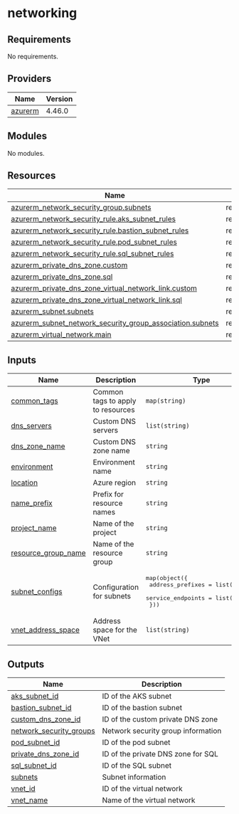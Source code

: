 # networking

<!-- BEGINNING OF PRE-COMMIT-TERRAFORM DOCS HOOK -->
## Requirements

No requirements.

## Providers

| Name | Version |
|------|---------|
| <a name="provider_azurerm"></a> [azurerm](#provider\_azurerm) | 4.46.0 |

## Modules

No modules.

## Resources

| Name | Type |
|------|------|
| [azurerm_network_security_group.subnets](https://registry.terraform.io/providers/hashicorp/azurerm/latest/docs/resources/network_security_group) | resource |
| [azurerm_network_security_rule.aks_subnet_rules](https://registry.terraform.io/providers/hashicorp/azurerm/latest/docs/resources/network_security_rule) | resource |
| [azurerm_network_security_rule.bastion_subnet_rules](https://registry.terraform.io/providers/hashicorp/azurerm/latest/docs/resources/network_security_rule) | resource |
| [azurerm_network_security_rule.pod_subnet_rules](https://registry.terraform.io/providers/hashicorp/azurerm/latest/docs/resources/network_security_rule) | resource |
| [azurerm_network_security_rule.sql_subnet_rules](https://registry.terraform.io/providers/hashicorp/azurerm/latest/docs/resources/network_security_rule) | resource |
| [azurerm_private_dns_zone.custom](https://registry.terraform.io/providers/hashicorp/azurerm/latest/docs/resources/private_dns_zone) | resource |
| [azurerm_private_dns_zone.sql](https://registry.terraform.io/providers/hashicorp/azurerm/latest/docs/resources/private_dns_zone) | resource |
| [azurerm_private_dns_zone_virtual_network_link.custom](https://registry.terraform.io/providers/hashicorp/azurerm/latest/docs/resources/private_dns_zone_virtual_network_link) | resource |
| [azurerm_private_dns_zone_virtual_network_link.sql](https://registry.terraform.io/providers/hashicorp/azurerm/latest/docs/resources/private_dns_zone_virtual_network_link) | resource |
| [azurerm_subnet.subnets](https://registry.terraform.io/providers/hashicorp/azurerm/latest/docs/resources/subnet) | resource |
| [azurerm_subnet_network_security_group_association.subnets](https://registry.terraform.io/providers/hashicorp/azurerm/latest/docs/resources/subnet_network_security_group_association) | resource |
| [azurerm_virtual_network.main](https://registry.terraform.io/providers/hashicorp/azurerm/latest/docs/resources/virtual_network) | resource |

## Inputs

| Name | Description | Type | Default | Required |
|------|-------------|------|---------|:--------:|
| <a name="input_common_tags"></a> [common\_tags](#input\_common\_tags) | Common tags to apply to resources | `map(string)` | n/a | yes |
| <a name="input_dns_servers"></a> [dns\_servers](#input\_dns\_servers) | Custom DNS servers | `list(string)` | `[]` | no |
| <a name="input_dns_zone_name"></a> [dns\_zone\_name](#input\_dns\_zone\_name) | Custom DNS zone name | `string` | `""` | no |
| <a name="input_environment"></a> [environment](#input\_environment) | Environment name | `string` | n/a | yes |
| <a name="input_location"></a> [location](#input\_location) | Azure region | `string` | n/a | yes |
| <a name="input_name_prefix"></a> [name\_prefix](#input\_name\_prefix) | Prefix for resource names | `string` | n/a | yes |
| <a name="input_project_name"></a> [project\_name](#input\_project\_name) | Name of the project | `string` | n/a | yes |
| <a name="input_resource_group_name"></a> [resource\_group\_name](#input\_resource\_group\_name) | Name of the resource group | `string` | n/a | yes |
| <a name="input_subnet_configs"></a> [subnet\_configs](#input\_subnet\_configs) | Configuration for subnets | <pre>map(object({<br>    address_prefixes  = list(string)<br>    service_endpoints = list(string)<br>  }))</pre> | n/a | yes |
| <a name="input_vnet_address_space"></a> [vnet\_address\_space](#input\_vnet\_address\_space) | Address space for the VNet | `list(string)` | n/a | yes |

## Outputs

| Name | Description |
|------|-------------|
| <a name="output_aks_subnet_id"></a> [aks\_subnet\_id](#output\_aks\_subnet\_id) | ID of the AKS subnet |
| <a name="output_bastion_subnet_id"></a> [bastion\_subnet\_id](#output\_bastion\_subnet\_id) | ID of the bastion subnet |
| <a name="output_custom_dns_zone_id"></a> [custom\_dns\_zone\_id](#output\_custom\_dns\_zone\_id) | ID of the custom private DNS zone |
| <a name="output_network_security_groups"></a> [network\_security\_groups](#output\_network\_security\_groups) | Network security group information |
| <a name="output_pod_subnet_id"></a> [pod\_subnet\_id](#output\_pod\_subnet\_id) | ID of the pod subnet |
| <a name="output_private_dns_zone_id"></a> [private\_dns\_zone\_id](#output\_private\_dns\_zone\_id) | ID of the private DNS zone for SQL |
| <a name="output_sql_subnet_id"></a> [sql\_subnet\_id](#output\_sql\_subnet\_id) | ID of the SQL subnet |
| <a name="output_subnets"></a> [subnets](#output\_subnets) | Subnet information |
| <a name="output_vnet_id"></a> [vnet\_id](#output\_vnet\_id) | ID of the virtual network |
| <a name="output_vnet_name"></a> [vnet\_name](#output\_vnet\_name) | Name of the virtual network |
<!-- END OF PRE-COMMIT-TERRAFORM DOCS HOOK -->
